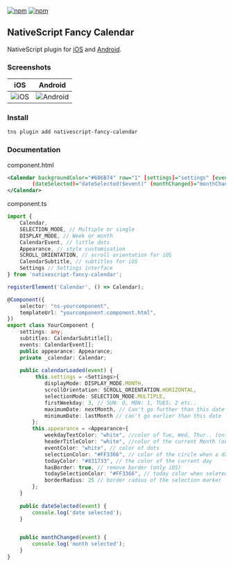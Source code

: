 [![npm](https://img.shields.io/npm/v/nativescript-fancy-calendar.svg)](https://www.npmjs.com/package/nativescript-fancy-calendar)
[![npm](https://img.shields.io/npm/dt/nativescript-fancy-calendar.svg?label=npm%20downloads)](https://www.npmjs.com/package/nativescript-fancy-calendar)

## NativeScript Fancy Calendar

NativeScript plugin for [iOS](https://github.com/WenchaoD/FSCalendar) and [Android](https://github.com/prolificinteractive/material-calendarview).


### Screenshots


  iOS    |  Android
-------- | ---------
![iOS](screenshots/sample_ios.png) | ![Android](screenshots/sample_android.png)



### Install 

```bash
tns plugin add nativescript-fancy-calendar
```

### Documentation

component.html
```xml
<Calendar backgroundColor="#686B74" row="1" [settings]="settings" [events]="events" [appearance]="appearance"
        (dateSelected)="dateSelected($event)" (monthChanged)="monthChanged($event)" (loaded)="calendarLoaded($event)">
</Calendar>
```

component.ts
``` typescript
import {
    Calendar,
    SELECTION_MODE, // Multiple or single
    DISPLAY_MODE, // Week or month
    CalendarEvent, // little dots 
    Appearance, // style customisation
    SCROLL_ORIENTATION, // scroll orientation for iOS
    CalendarSubtitle, // subtitles for iOS
    Settings // Settings interface
} from 'nativescript-fancy-calendar';

registerElement('Calendar', () => Calendar);

@Component({
    selector: "ns-yourcomponent",
    templateUrl: "yourcomponent.component.html",
})
export class YourComponent {
    settings: any;
    subtitles: CalendarSubtitle[];
    events: CalendarEvent[];
    public appearance: Appearance;
    private _calendar: Calendar;
    
    public calendarLoaded(event) {
         this.settings = <Settings>{
            displayMode: DISPLAY_MODE.MONTH, 
            scrollOrientation: SCROLL_ORIENTATION.HORIZONTAL,
            selectionMode: SELECTION_MODE.MULTIPLE,
            firstWeekday: 3, // SUN: O, MON: 1, TUES: 2 etc..
            maximumDate: nextMonth, // Can't go further than this date
            minimumDate: lastMonth // can't go earlier than this date
        };
        this.appearance = <Appearance>{
            weekdayTextColor: "white", //color of Tue, Wed, Thur.. (only iOS)
            headerTitleColor: "white", //color of the current Month (only iOS)
            eventColor: "white", // color of dots
            selectionColor: "#FF3366", // color of the circle when a date is clicked
            todayColor: "#831733", // the color of the current day
            hasBorder: true, // remove border (only iOS)
            todaySelectionColor: "#FF3366", // today color when seleted (only iOS)
            borderRadius: 25 // border radius of the selection marker
        };
    }
    
    public dateSelected(event) {
        console.log('date selected');
    }


    public monthChanged(event) {
        console.log('month selected');
    }
}

``` 


